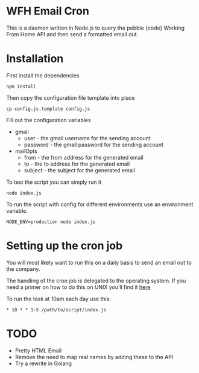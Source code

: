 # WFH Email Cron

This is a daemon written in Node.js to query the pebble {code} Working From Home API and then send a formatted email out.

# Installation

First install the dependencies

    npm install
    

Then copy the configuration file template into place

    cp config.js.template config.js

Fill out the configuration variables

* gmail
  * user - the gmail username for the sending account
  * password - the gmail password for the sending account
* mailOpts
  * from - the from address for the generated email
  * to - the to address for the generated email
  * subject - the subject for the generated email

To test the script you can simply run it

    node index.js

To run the script with config for different environments use an environment variable. 

    NODE_ENV=production node index.js

# Setting up the cron job

You will most likely want to run this on a daily basis to send an email out to the company.

The handling of the cron job is delegated to the operating system. If you need a primer on how to do this on UNIX you'll find it [here][1]

To run the task at 10am each day use this:

    * 10 * * 1-5 /path/to/script/index.js 


# TODO

* Pretty HTML Email
* Remove the need to map real names by adding these to the API
* Try a rewrite in Golang

[1]: http://www.cyberciti.biz/faq/how-do-i-add-jobs-to-cron-under-linux-or-unix-oses/



